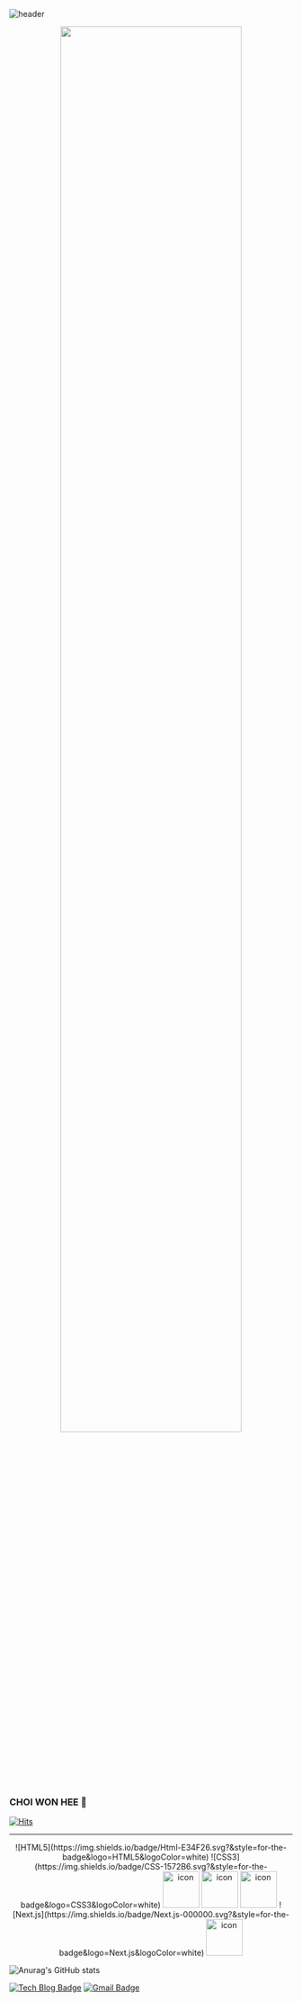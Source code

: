 ![header](https://capsule-render.vercel.app/api?type=waving&color=auto&height=240&section=header&text=One's%20Github&fontSize=90)

<div align="center">
<img width="80%" src="https://velog.velcdn.com/images/everyone_joy/post/a50524a9-3acc-49d3-88cb-a31d209b4645/image.gif"/>
</div>

### CHOI WON HEE 👋
[![Hits](https://hits.seeyoufarm.com/api/count/incr/badge.svg?url=https%3A%2F%2Fgithub.com%2Fwonny2&count_bg=%237FD579&title_bg=%23125A0D&icon=&icon_color=%23E7E7E7&title=hits&edge_flat=false)](https://hits.seeyoufarm.com)

---
<!-- 
  <div stlye="display:flex; flex-direction:row;">
     <img src="https://techstack-generator.vercel.app/js-icon.svg" alt="icon" width="65" height="65" />
     <img src="https://techstack-generator.vercel.app/ts-icon.svg" alt="icon" width="65" height="65" />
     <img src="https://techstack-generator.vercel.app/react-icon.svg" alt="icon" width="65" height="65" />
     <img src="https://techstack-generator.vercel.app/graphql-icon.svg" alt="icon" width="65" height="65" />
  </div> -->
  

<!-- ![GraphQL](https://img.shields.io/badge/GraphQL.js-E10098.svg?&style=for-the-badge&logo=GraphQL.js&logoColor=white) -->
<!-- ![JavaScript](https://img.shields.io/badge/Javascript-F7DF1E.svg?&style=for-the-badge&logo=JavaScript&logoColor=white) -->
<!-- ![TypeScript](https://img.shields.io/badge/TypeScript-3178C6.svg?&style=for-the-badge&logo=TypeScript&logoColor=white) -->
<!-- ![React](https://img.shields.io/badge/React-61DAFB.svg?&style=for-the-badge&logo=React&logoColor=white) -->


  
<div stlye="display:flex; flex-direction:row;" align="center">   
![HTML5](https://img.shields.io/badge/Html-E34F26.svg?&style=for-the-badge&logo=HTML5&logoColor=white)
![CSS3](https://img.shields.io/badge/CSS-1572B6.svg?&style=for-the-badge&logo=CSS3&logoColor=white)
<img src="https://techstack-generator.vercel.app/js-icon.svg" alt="icon" width="65" height="65" /> 
<img src="https://techstack-generator.vercel.app/ts-icon.svg" alt="icon" width="65" height="65" /> 
<img src="https://techstack-generator.vercel.app/react-icon.svg" alt="icon" width="65" height="65" />
![Next.js](https://img.shields.io/badge/Next.js-000000.svg?&style=for-the-badge&logo=Next.js&logoColor=white)
<img src="https://techstack-generator.vercel.app/graphql-icon.svg" alt="icon" width="65" height="65" />
</div>



![Anurag's GitHub stats](https://github-readme-stats.vercel.app/api?username=wonny2&show_icons=true&bg_color=00000000)


[![Tech Blog Badge](http://img.shields.io/badge/-Tech%20blog-black?style=flat-square&logo=github&link=https://soo-vely-dev.tistory.com/)]([https://soo-vely-dev.tistory.com/](https://velog.io/@everyone_joy))
[![Gmail Badge](https://img.shields.io/badge/Gmail-d14836?style=flat-square&logo=Gmail&logoColor=white&link=mailto:kimsh1691@gmail.com)](mailto:onehee2choi@gmail.com)


